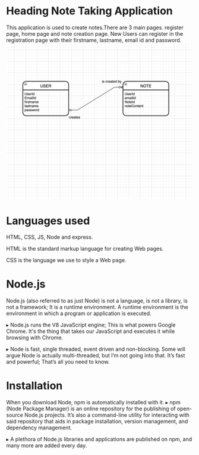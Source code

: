 # Heading Note Taking Application

This application is used to create notes.There are 3 main pages. register page, home page and note creation page. New Users can register in the registration page with their firstname, lastname, email id and password.
![uml diagram!](public/images/uml.png )

# Languages used
HTML, CSS, JS, Node and express.

HTML is the standard markup language for creating Web pages.

CSS is the language we use to style a Web page.

# Node.js
Node.js (also referred to as just Node) is not a language, is not a
library, is not a framework; It is a runtime environment. A runtime
environment is the environment in which a program or application
is executed.

▸ Node.js runs the V8 JavaScript engine; This is what powers Google
Chrome. It's the thing that takes our JavaScript and executes it while
browsing with Chrome.

▸ Node is fast, single threaded, event driven and non-blocking. Some
will argue Node is actually multi-threaded, but I’m not going into
that. It’s fast and powerful; That’s all you need to know.

# Installation
When you download Node, npm is automatically installed
with it.
▸ npm (Node Package Manager) is an online repository for the
publishing of open-source Node.js projects. It’s also a
command-line utility for interacting with said repository that
aids in package installation, version management, and
dependency management.

▸ A plethora of Node.js libraries and applications are published
on npm, and many more are added every day.
